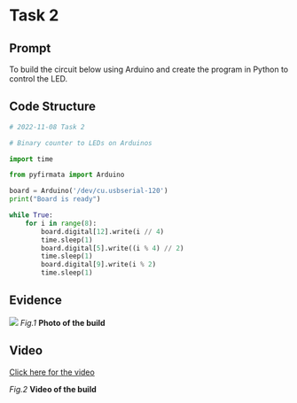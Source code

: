 # Task 2

## Prompt
To build the circuit below using Arduino and create the program in Python to control the LED.

## Code Structure 
```.py
# 2022-11-08 Task 2

# Binary counter to LEDs on Arduinos

import time

from pyfirmata import Arduino

board = Arduino('/dev/cu.usbserial-120')
print("Board is ready")

while True:
    for i in range(8):
        board.digital[12].write(i // 4)
        time.sleep(1)
        board.digital[5].write((i % 4) // 2)
        time.sleep(1)
        board.digital[9].write(i % 2)
        time.sleep(1)

```

## Evidence
![](/Assets/Task2_Evidence.jpg)
*Fig.1* **Photo of the build**

## Video

[Click here for the video](https://drive.google.com/file/d/1f_uqRTZztHHKePOmN2UyAHlGDSkFtJRf/view?usp=share_link)

*Fig.2* **Video of the build**







